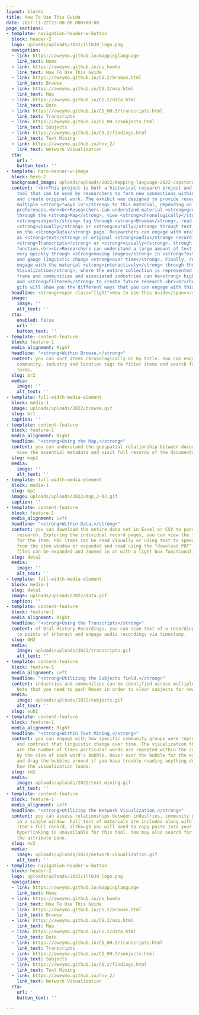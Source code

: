 ```yaml
---
layout: blocks
title: How To Use This Guide
date: 2017-11-22T23:00:00.000+00:00
page_sections:
- template: navigation-header-w-button
  block: header-2
  logo: uploads/uploads/2022/ill030_logo.png
  navigation:
  - link: https://aweymo.github.io/mappinglanguage
    link_text: Home
  - link: https://aweymo.github.io/cs_howto
    link_text: How To Use This Guide
  - link: https://aweymo.github.io/CS.2/browse.html
    link_text: Browse
  - link: https://aweymo.github.io/CS.2/map.html
    link_text: Map
  - link: https://aweymo.github.io/CS.2/data.html
    link_text: Data
  - link: https://aweymo.github.io/CS_OH.3/transcripts.html
    link_text: Transcripts
  - link: https://aweymo.github.io/CS_OH.3/subjects.html
    link_text: Subjects
  - link: https://aweymo.github.io/CS.2/findings.html
    link_text: Text Mining
  - link: https://aweymo.github.io/hnv_2/
    link_text: Network Visualization
  cta:
    url: ''
    button_text: ''
- template: hero-banner-w-image
  block: hero-2
  background_image: uploads/uploads/2022/mapping-language-2022-capstone-project.png
  content: '<br>This project is both a historical research project and a pedagogical
    tool that can be used by researchers to form new connections within the material
    and create original work. The exhibit was designed to provide researchers with
    multiple <strong>"ways in"</strong> to this material, depending on their learning
    preferences.<br><br>Researchers can understand material <strong>geospatially</strong>
    through the <strong>Map</strong>, view <strong>chronologically</strong> and by
    <strong>subject</strong> tag through <strong>Browse</strong>, read every document
    <strong>visually</strong> or <strong>aurally</strong> through text to speech software
    on the <strong>Data</strong> page. Researchers can engage with oral history recordings
    as <strong>text</strong> or original <strong>audio</strong> recordings through
    <strong>Transcripts</strong> or <strong>visually</strong>, through the <strong>Subject</strong>s
    function.<br><br>Researchers can understand a large amount of text information
    very quickly through <strong>moving images</strong> in <strong>Text Mining</strong>,
    and gauge linguistic change <strong>over time</strong>. Finally, researchers can
    engage with the material <strong>interactively</strong> through the <strong>Network
    Visualization</strong>, where the entire collection is represented in a single
    frame and communities and associated industries can be<strong> highlighted</strong>
    and <strong>filtered</strong> to create future research.<br><br>The following
    gifs will show you the different ways that you can engage with this resource:'
  headline: <strong><span class="light">How to Use this Guide</span></strong>
  image:
    image: ''
    alt_text: ''
  cta:
    enabled: false
    url: ''
    button_text: ''
- template: content-feature
  block: feature-1
  media_alignment: Right
  headline: "<strong>Within Browse,</strong>"
  content: you can sort items chronologically or by title. You can engage with the
    community, industry and location tags to filter items and search for specific
    terms.
  slug: br2
  media:
    image: ''
    alt_text: ''
- template: full-width-media-element
  block: media-1
  image: uploads/uploads/2022/browse.gif
  slug: br1
  caption: ''
- template: content-feature
  block: feature-1
  media_alignment: Right
  headline: "<strong>Using the Map,</strong>"
  content: you can understand the geospatial relationship between documents, quickly
    view the essential metadata and visit full records of the documents.
  slug: map2
  media:
    image: ''
    alt_text: ''
- template: full-width-media-element
  block: media-1
  slug: mp1
  image: uploads/uploads/2022/map_2-02.gif
  caption: ''
- template: content-feature
  block: feature-1
  media_alignment: Left
  headline: "<strong>Within Data,</strong>"
  content: you can download the entire data set in Excel or CSV to pursue your own
    research. Exploring the individual record pages, you can view the full metadata
    for the item. PDF items can be read visually or using text to speech directly
    from the item window or expanded and read using the "download PDF" button. Image
    files can be expanded and zoomed in on with a light box functionality.
  slug: data2
  media:
    image: ''
    alt_text: ''
- template: full-width-media-element
  block: media-1
  slug: data1
  image: uploads/uploads/2022/data.gif
  caption: ''
- template: content-feature
  block: feature-1
  media_alignment: Right
  headline: "<strong>Using the Transcripts</strong>"
  content: of Oral History Recordings, you can scan text of a recording and jump directly
    to points of interest and engage audio recordings via timestamp.
  slug: OH2
  media:
    image: uploads/uploads/2022/transcripts.gif
    alt_text: ''
- template: content-feature
  block: feature-1
  media_alignment: Left
  headline: "<strong>Utilizing the Subjects field,</strong>"
  content: industries and communities can be identified across multiple recordings.
    Note that you need to push Reset in order to clear subjects for new searches.
  media:
    image: uploads/uploads/2022/subjects.gif
    alt_text: ''
  slug: sub2
- template: content-feature
  block: feature-1
  media_alignment: Right
  headline: "<strong>Within Text Mining,</strong>"
  content: you can engage with how specific community groups were represented in media
    and contrast that linguistic change over time. The visualization that you see
    are the number of times particular words are repeated within the corpus, demonstrated
    by the size of each word's bubble. Hover over the bubble for the exact number
    and drag the bubbles around if you have trouble reading anything depending on
    how the visualization loads.
  slug: tm2
  media:
    image: uploads/uploads/2022/text-mining.gif
    alt_text: ''
- template: content-feature
  block: feature-1
  media_alignment: Left
  headline: "<strong>Utilizing the Network Visualization,</strong>"
  content: you can assess relationships between industries, community groups and locations
    in a single window. Full text of materials are included along with URLs for the
    item's full record, although you will need to copy paste into your browser as
    hyperlinking is unavailable for this tool. You may also search for titles within
    the attribute pane.
  slug: nv2
  media:
    image: uploads/uploads/2022/network-visualization.gif
    alt_text: ''
- template: navigation-header-w-button
  block: header-2
  logo: uploads/uploads/2022/ill030_logo.png
  navigation:
  - link: https://aweymo.github.io/mappinglanguage
    link_text: Home
  - link: https://aweymo.github.io/cs_howto
    link_text: How To Use This Guide
  - link: https://aweymo.github.io/CS.2/browse.html
    link_text: Browse
  - link: https://aweymo.github.io/CS.2/map.html
    link_text: Map
  - link: https://aweymo.github.io/CS.2/data.html
    link_text: Data
  - link: https://aweymo.github.io/CS_OH.3/transcripts.html
    link_text: Transcripts
  - link: https://aweymo.github.io/CS_OH.3/subjects.html
    link_text: Subjects
  - link: https://aweymo.github.io/CS.2/findings.html
    link_text: Text Mining
  - link: https://aweymo.github.io/hnv_2/
    link_text: Network Visualization
  cta:
    url: ''
    button_text: ''

---
```

